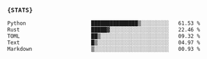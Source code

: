 ### `{STATS}` 
<!--START_SECTION:waka-->

```txt
Python                     ███████████████▒░░░░░░░░░   61.53 %
Rust                       █████▓░░░░░░░░░░░░░░░░░░░   22.46 %
TOML                       ██▒░░░░░░░░░░░░░░░░░░░░░░   09.32 %
Text                       █▒░░░░░░░░░░░░░░░░░░░░░░░   04.97 %
Markdown                   ▒░░░░░░░░░░░░░░░░░░░░░░░░   00.93 %
```

<!--END_SECTION:waka-->
